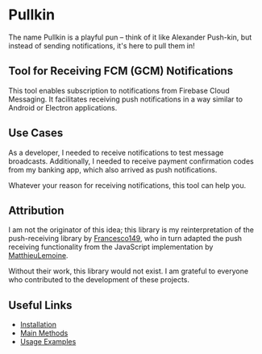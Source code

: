 # Pullkin

The name Pullkin is a playful pun – think of it like Alexander Push-kin, 
but instead of sending notifications, it's here to pull them in!

## Tool for Receiving FCM (GCM) Notifications

This tool enables subscription to notifications from Firebase Cloud Messaging. 
It facilitates receiving push notifications in a way similar to Android or Electron applications.

## Use Cases

As a developer, I needed to receive notifications to test message broadcasts. 
Additionally, I needed to receive payment confirmation codes from my banking app, 
which also arrived as push notifications.

Whatever your reason for receiving notifications, this tool can help you.

## Attribution

I am not the originator of this idea; this library is my reinterpretation 
of the push-receiving library by [Francesco149](https://github.com/Francesco149/push_receiver), 
who in turn adapted the push receiving functionality 
from the JavaScript implementation by [MatthieuLemoine](https://github.com/MatthieuLemoine). 

Without their work, this library would not exist. 
I am grateful to everyone who contributed to the development of these projects.

## Useful Links

- [Installation](guide/install.md)
- [Main Methods](guide/methods.md)
- [Usage Examples](guide/examples.md)